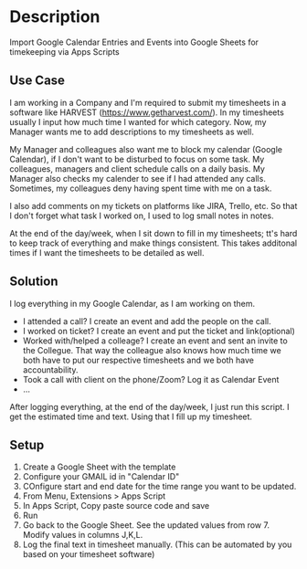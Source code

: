 # Description
Import Google Calendar Entries and Events into Google Sheets for timekeeping via Apps Scripts

## Use Case
I am working in a Company and I'm required to submit my timesheets in a software like HARVEST (https://www.getharvest.com/). In my timesheets usually I input how much time I wanted for which category. Now, my Manager wants me to add descriptions to my timesheets as well.

My Manager and colleagues also want me to block my calendar (Google Calendar), if I don't want to be disturbed to focus on some task. My colleagues, managers and client schedule calls on a daily basis. My Manager also checks my calender to see if I had attended any calls. Sometimes, my colleagues deny having spent time with me on a task.

I also add comments on my tickets on platforms like JIRA, Trello, etc. So that I don't forget what task I worked on, I used to log small notes in notes.

At the end of the day/week, when I sit down to fill in my timesheets; tt's hard to keep track of everything and make things consistent. This takes additonal times if I want the timesheets to be detailed as well.


## Solution
I log everything in my Google Calendar, as I am working on them.

- I attended a call? I create an event and add the people on the call.
- I worked on ticket? I create an event and put the ticket and link(optional)
- Worked with/helped a colleage? I create an event and sent an invite to the Collegue. That way the colleague also knows how much time we both have to put our respective timesheets and we both have accountability.
- Took a call with client on the phone/Zoom? Log it as Calendar Event
- ...

After logging everything, at the end of the day/week, I just run this script. I get the estimated time and text. Using that I fill up my timesheet.


## Setup
1) Create a Google Sheet with the template
2) Configure your GMAIL id in "Calendar ID"
3) COnfigure start and end date for the time range you want to be updated.
4) From Menu, Extensions > Apps Script
5) In Apps Script, Copy paste source code and save
6) Run
7) Go back to the Google Sheet. See the updated values from row 7. Modify values in columns J,K,L.
8) Log the final text in timesheet manually. (This can be automated by you based on your timesheet software)